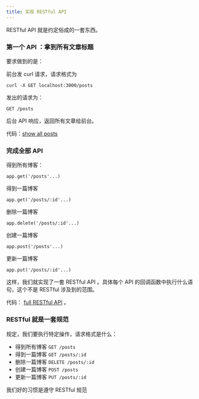 ```yaml
---
title: 实现 RESTful API
---
```


RESTful API 就是约定俗成的一套东西。

### 第一个 API ：拿到所有文章标题

要求做到的是：

前台发 curl 请求，请求格式为

```
curl -X GET localhost:3000/posts
```

发出的请求为：

```
GET /posts
```

后台 API 响应，返回所有文章给前台。

代码：[show all posts](https://github.com/happypeter/sleep-write/commit/018df2901327a47f2674e6f33b8aa28567e4b0ed)

### 完成全部 API

得到所有博客：

```
app.get('/posts'...)
```

得到一篇博客

```
app.get('/posts/:id'...)
```


删除一篇博客

```
app.delete('/posts/:id'...)
```

创建一篇博客

```
app.post('/posts'...)
```

更新一篇博客

```
app.put('/posts/:id'...)
```

这样，我们就实现了一套 RESTful API 。具体每个 API 的回调函数中执行什么语句，这个不是
RESTful 涉及到的范围。

代码： [full RESTful API](https://github.com/happypeter/sleep-write/commit/81826dec2b547f39abcb2049800ca613ccc0b3d5) 。

### RESTful 就是一套规范

规定，我们要执行特定操作，请求格式是什么：

- 得到所有博客 `GET /posts`
- 得到一篇博客 `GET /posts/:id`
- 删除一篇博客 `DELETE /posts/:id`
- 创建一篇博客 `POST /posts`
- 更新一篇博客 `PUT /posts/:id`

我们好的习惯是遵守 RESTful 规范
